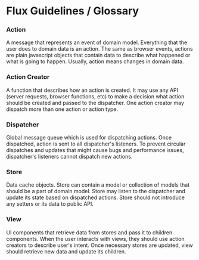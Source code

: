# Flux Guidelines / Glossary

### Action

A message that represents an event of domain model. Everything that the user
does to domain data is an action. The same as browser events, actions are
plain javascript objects that contain data to describe what happened or what
is going to happen. Usually, action means changes in domain data.

### Action Creator

A function that describes how an action is created. It may use any API (server
requests, browser functions, etc) to make a decision what action should be
created and passed to the dispatcher. One action creator may dispatch more
than one action or action type.

### Dispatcher

Global message queue which is used for dispatching actions. Once dispatched,
action is sent to all dispatcher's listeners. To prevent circular dispatches
and updates that might cause bugs and performance issues, dispatcher's
listeners cannot dispatch new actions.

### Store

Data cache objects. Store can contain a model or collection of models that
should be a part of domain model. Store may listen to the dispatcher and
update its state based on dispatched actions. Store should not introduce any
setters or its data to public API.

### View

UI components that retrieve data from stores and pass it to children
components. When the user interacts with views, they should use action
creators to describe user's intent. Once necessary stores are updated, view
should retrieve new data and update its children.
